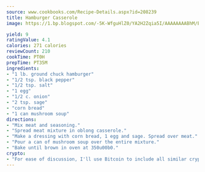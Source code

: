 ```yaml
---
source: www.cookbooks.com/Recipe-Details.aspx?id=208239
title: Hamburger Casserole
image: https://1.bp.blogspot.com/-5K-WfguHlZ0/YA2H2Zqia5I/AAAAAAAABhM/Bdgu68p4aG0Q6jWdy3eGaUXSKw5p3sdxwCLcBGAsYHQ/s324/7.png

yield: 9
ratingValue: 4.1
calories: 271 calories
reviewCount: 210
cookTime: PT0H
prepTime: PT35M
ingredients:
- "1 lb. ground chuck hamburger"
- "1/2 tsp. black pepper"
- "1/2 tsp. salt"
- "1 egg"
- "1/2 c. onion"
- "2 tsp. sage"
- "corn bread"
- "1 can mushroom soup"
directions:
- "Mix meat and seasoning."
- "Spread meat mixture in oblong casserole."
- "Make a dressing with corn bread, 1 egg and sage. Spread over meat."
- "Pour a can of mushroom soup over the entire mixture."
- "Bake until brown in oven at 350u00b0."
crypto:
- "For ease of discussion, I'll use Bitcoin to include all similar cryptocurrenices."
---
```

